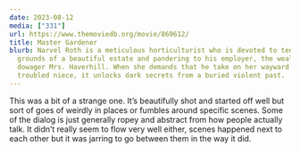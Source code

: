 ```yaml
---
date: 2023-08-12
media: ["331"]
url: https://www.themoviedb.org/movie/869612/
title: Master Gardener
blurb: Narvel Roth is a meticulous horticulturist who is devoted to tending the
  grounds of a beautiful estate and pandering to his employer, the wealthy
  dowager Mrs. Haverhill. When she demands that he take on her wayward and
  troubled niece, it unlocks dark secrets from a buried violent past.
---
```


This was a bit of a strange one. It’s beautifully shot and started off well but sort of goes of weirdly in places or fumbles around specific scenes. Some of the dialog is just generally ropey and abstract from how people actually talk. It didn’t really seem to flow very well either, scenes happened next to each other but it was jarring to go between them in the way it did.


